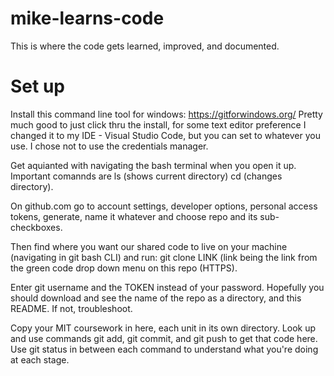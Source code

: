 # mike-learns-code
This is where the code gets learned, improved, and documented.


# Set up
Install this command line tool for windows: https://gitforwindows.org/
Pretty much good to just click thru the install, for some text editor preference I changed it to my IDE - Visual Studio Code, but you can set to whatever you use. I chose not to use the credentials manager.

Get aquianted with navigating the bash terminal when you open it up. Important comannds are ls (shows current directory) cd (changes directory).

On github.com go to account settings, developer options, personal access tokens, generate, name it whatever and choose repo and its sub-checkboxes. 

Then find where you want our shared code to live on your machine (navigating in git bash CLI) and run: git clone LINK (link being the link from the green code drop down menu on this repo (HTTPS).

Enter git username and the TOKEN instead of your password. Hopefully you should download and see the name of the repo as a directory, and this README. If not, troubleshoot.

Copy your MIT coursework in here, each unit in its own directory. Look up and use commands git add, git commit, and git push to get that code here. Use git status in between each command to understand what you're doing at each stage.
